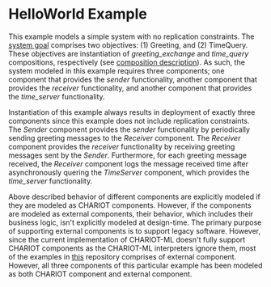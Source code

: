 # HelloWorld Example

This example models a simple system with no replication constraints. The [system goal](src/edu/vanderbilt/isis/chariot/helloworld/System.ch) comprises two objectives: (1) Greeting, and (2) TimeQuery. These objectives are instantiation of *greeting_exchange* and *time_query* compositions, respectively (see [composition description](src/edu/vanderbilt/isis/chariot/helloworld/Functionality.ch)). As such, the system modeled in this example requires three components; one component that provides the *sender* functionality, another component that provides the *receiver* functionality, and another component that provides the *time_server* functionality.

Instantiation of this example always results in deployment of exactly three components since this example does not include replication constraints. The *Sender* component provides the *sender* functionality by periodically sending greeting messages to the *Receiver* component. The *Receiver* component provides the *receiver* functionality by receiving greeting messages sent by the *Sender*. Furthermore, for each greeting message received, the *Receiver* component logs the message received time after asynchronously quering the *TimeServer* component, which provides the *time_server* functionality.

Above described behavior of different components are explicitly modeled if they are modeled as CHARIOT components. However, if the components are modeled as external components, their behavior, which includes their business logic, isn't explicitly modeled at design-time. The primary purpose of supporting external components is to support legacy software. However, since the current implementation of CHARIOT-ML doesn't fully support CHARIOT components as the CHARIOT-ML interpreters ignore them, most of the examples in [this](https://github.com/visor-vu/chariot-examples) repository comprises of external component. However, all three components of this particular example has been modeled as both CHARIOT component and external component.
